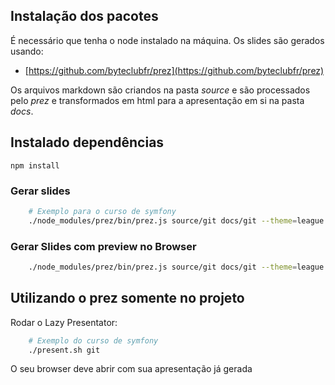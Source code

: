 ## Instalação dos pacotes

É necessário que tenha o node instalado na máquina.
Os slides são gerados usando:
 
 - [https://github.com/byteclubfr/prez](https://github.com/byteclubfr/prez)

Os arquivos markdown são criandos na pasta *source* e são processados
pelo *prez* e transformados em html para a apresentação em si na pasta *docs*.

## Instalado dependências

`npm install`

### Gerar slides

```bash
    # Exemplo para o curso de symfony
    ./node_modules/prez/bin/prez.js source/git docs/git --theme=league
```

### Gerar Slides com preview no Browser

```bash
    ./node_modules/prez/bin/prez.js source/git docs/git --theme=league --watch --serve
```

## Utilizando o prez somente no projeto

Rodar o Lazy Presentator:

```bash
    # Exemplo do curso de symfony
    ./present.sh git
```

O seu browser deve abrir com sua apresentação já gerada
